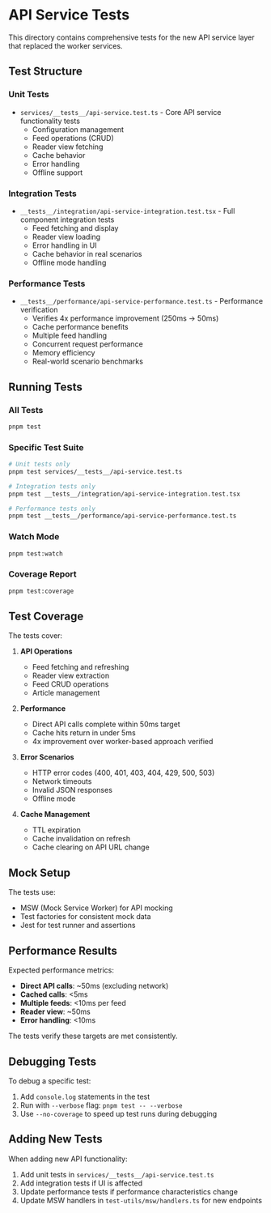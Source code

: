 # API Service Tests

This directory contains comprehensive tests for the new API service layer that replaced the worker services.

## Test Structure

### Unit Tests

- `services/__tests__/api-service.test.ts` - Core API service functionality tests
  - Configuration management
  - Feed operations (CRUD)
  - Reader view fetching
  - Cache behavior
  - Error handling
  - Offline support

### Integration Tests

- `__tests__/integration/api-service-integration.test.tsx` - Full component integration tests
  - Feed fetching and display
  - Reader view loading
  - Error handling in UI
  - Cache behavior in real scenarios
  - Offline mode handling

### Performance Tests

- `__tests__/performance/api-service-performance.test.ts` - Performance verification
  - Verifies 4x performance improvement (250ms → 50ms)
  - Cache performance benefits
  - Multiple feed handling
  - Concurrent request performance
  - Memory efficiency
  - Real-world scenario benchmarks

## Running Tests

### All Tests

```bash
pnpm test
```

### Specific Test Suite

```bash
# Unit tests only
pnpm test services/__tests__/api-service.test.ts

# Integration tests only
pnpm test __tests__/integration/api-service-integration.test.tsx

# Performance tests only
pnpm test __tests__/performance/api-service-performance.test.ts
```

### Watch Mode

```bash
pnpm test:watch
```

### Coverage Report

```bash
pnpm test:coverage
```

## Test Coverage

The tests cover:

1. **API Operations**

   - Feed fetching and refreshing
   - Reader view extraction
   - Feed CRUD operations
   - Article management

2. **Performance**

   - Direct API calls complete within 50ms target
   - Cache hits return in under 5ms
   - 4x improvement over worker-based approach verified

3. **Error Scenarios**

   - HTTP error codes (400, 401, 403, 404, 429, 500, 503)
   - Network timeouts
   - Invalid JSON responses
   - Offline mode

4. **Cache Management**
   - TTL expiration
   - Cache invalidation on refresh
   - Cache clearing on API URL change

## Mock Setup

The tests use:

- MSW (Mock Service Worker) for API mocking
- Test factories for consistent mock data
- Jest for test runner and assertions

## Performance Results

Expected performance metrics:

- **Direct API calls**: ~50ms (excluding network)
- **Cached calls**: <5ms
- **Multiple feeds**: <10ms per feed
- **Reader view**: ~50ms
- **Error handling**: <10ms

The tests verify these targets are met consistently.

## Debugging Tests

To debug a specific test:

1. Add `console.log` statements in the test
2. Run with `--verbose` flag: `pnpm test -- --verbose`
3. Use `--no-coverage` to speed up test runs during debugging

## Adding New Tests

When adding new API functionality:

1. Add unit tests in `services/__tests__/api-service.test.ts`
2. Add integration tests if UI is affected
3. Update performance tests if performance characteristics change
4. Update MSW handlers in `test-utils/msw/handlers.ts` for new endpoints
